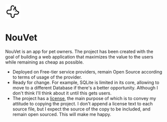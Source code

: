 <img src="./public/icons/icon.svg" width="48" height="48" />

# NouVet

NouVet is an app for pet owners. The project has been created with the goal of building a web application that maximizes the value to the users while remaining as cheap as possible.

- Deployed on Free-tier service providers, remain Open Source according to terms of usage of the provider.
- Ready for change. For example, SQLite is limited in its core, allowing to move to a different Database if there's a better opportunity. Although I don't think I'll think about it until this gets users.
- The project has a [license](./LICENSE), the main purpose of which is to convey my attitude to copying the project. I don't append a license text to each source file, but I expect the source of the copy to be included, and remain open sourced. This will make me happy.
